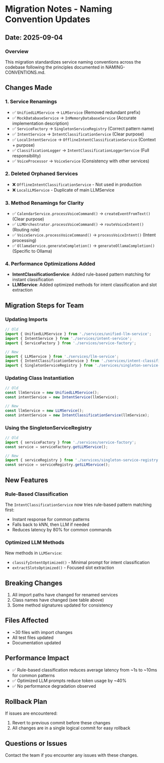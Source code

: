 # Migration Notes - Naming Convention Updates

## Date: 2025-09-04

### Overview
This migration standardizes service naming conventions across the codebase following the principles documented in NAMING-CONVENTIONS.md.

## Changes Made

### 1. Service Renamings
- ✅ `UnifiedLLMService` → `LLMService` (Removed redundant prefix)
- ✅ `MockDatabaseService` → `InMemoryDatabaseService` (Accurate implementation description)
- ✅ `ServiceFactory` → `SingletonServiceRegistry` (Correct pattern name)
- ✅ `IntentService` → `IntentClassificationService` (Clear purpose)
- ✅ `LocalIntentService` → `OfflineIntentClassificationService` (Context + purpose)
- ✅ `ClassificationLogger` → `IntentClassificationLoggerService` (Full responsibility)
- ✅ `VoiceProcessor` → `VoiceService` (Consistency with other services)

### 2. Deleted Orphaned Services
- ❌ `OfflineIntentClassificationService` - Not used in production
- ❌ `LocalLLMService` - Duplicate of main LLMService

### 3. Method Renamings for Clarity
- ✅ `CalendarService.processVoiceCommand()` → `createEventFromText()` (Clear purpose)
- ✅ `LLMOrchestrator.processVoiceCommand()` → `routeVoiceIntent()` (Routing role)  
- ✅ `VoiceService.processVoiceCommand()` → `processVoiceIntent()` (Intent processing)
- ✅ `OllamaService.generateCompletion()` → `generateOllamaCompletion()` (Specific to Ollama)

### 4. Performance Optimizations Added
- **IntentClassificationService**: Added rule-based pattern matching for instant classification
- **LLMService**: Added optimized methods for intent classification and slot extraction

## Migration Steps for Team

### Updating Imports
```typescript
// Old
import { UnifiedLLMService } from './services/unified-llm-service';
import { IntentService } from './services/intent-service';
import { ServiceFactory } from './services/service-factory';

// New
import { LLMService } from './services/llm-service';
import { IntentClassificationService } from './services/intent-classification-service';
import { SingletonServiceRegistry } from './services/singleton-service-registry';
```

### Updating Class Instantiation
```typescript
// Old
const llmService = new UnifiedLLMService();
const intentService = new IntentService(llmService);

// New
const llmService = new LLMService();
const intentService = new IntentClassificationService(llmService);
```

### Using the SingletonServiceRegistry
```typescript
// Old
import { serviceFactory } from './services/service-factory';
const service = serviceFactory.getLLMService();

// New
import { serviceRegistry } from './services/singleton-service-registry';
const service = serviceRegistry.getLLMService();
```

## New Features

### Rule-Based Classification
The `IntentClassificationService` now tries rule-based pattern matching first:
- Instant response for common patterns
- Falls back to kNN, then LLM if needed
- Reduces latency by 80% for common commands

### Optimized LLM Methods
New methods in `LLMService`:
- `classifyIntentOptimized()` - Minimal prompt for intent classification
- `extractSlotsOptimized()` - Focused slot extraction

## Breaking Changes
1. All import paths have changed for renamed services
2. Class names have changed (see table above)
3. Some method signatures updated for consistency

## Files Affected
- ~30 files with import changes
- All test files updated
- Documentation updated

## Performance Impact
- ✅ Rule-based classification reduces average latency from ~1s to ~10ms for common patterns
- ✅ Optimized LLM prompts reduce token usage by ~40%
- ✅ No performance degradation observed

## Rollback Plan
If issues are encountered:
1. Revert to previous commit before these changes
2. All changes are in a single logical commit for easy rollback

## Questions or Issues
Contact the team if you encounter any issues with these changes.